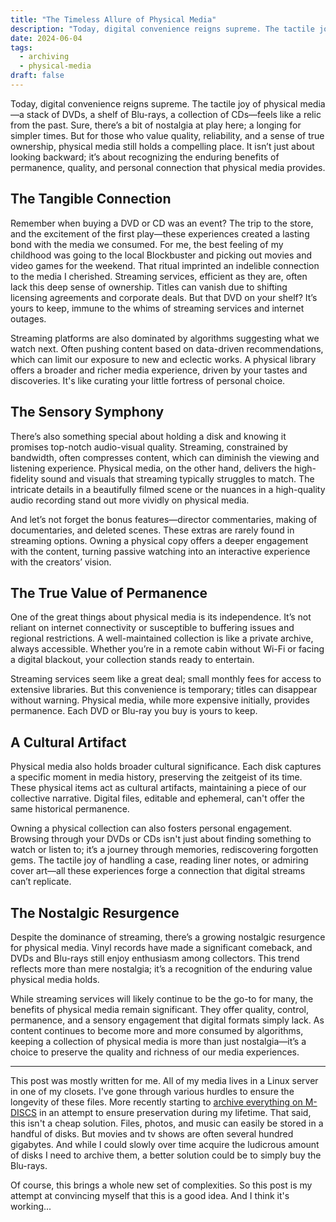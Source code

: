 ```yaml
---
title: "The Timeless Allure of Physical Media"
description: "Today, digital convenience reigns supreme. The tactile joy of physical media—a stack of DVDs, a shelf of Blu-rays, a collection of CDs—feels like a relic from the past. But for those who value quality, reliability, and a sense of true ownership, physical media still holds a compelling place."
date: 2024-06-04
tags:
  - archiving
  - physical-media
draft: false
---
```


Today, digital convenience reigns supreme. The tactile joy of physical media—a stack of DVDs, a shelf of Blu-rays, a collection of CDs—feels like a relic from the past. Sure, there’s a bit of nostalgia at play here; a longing for simpler times. But for those who value quality, reliability, and a sense of true ownership, physical media still holds a compelling place. It isn’t just about looking backward; it’s about recognizing the enduring benefits of permanence, quality, and personal connection that physical media provides.

## The Tangible Connection

Remember when buying a DVD or CD was an event? The trip to the store, and the excitement of the first play—these experiences created a lasting bond with the media we consumed. For me, the best feeling of my childhood was going to the local Blockbuster and picking out movies and video games for the weekend. That ritual imprinted an indelible connection to the media I cherished. Streaming services, efficient as they are, often lack this deep sense of ownership. Titles can vanish due to shifting licensing agreements and corporate deals. But that DVD on your shelf? It’s yours to keep, immune to the whims of streaming services and internet outages.

Streaming platforms are also dominated by algorithms suggesting what we watch next.  Often pushing content based on data-driven recommendations, which can limit our exposure to new and eclectic works. A physical library offers a broader and richer media experience, driven by your tastes and discoveries. It's like curating your little fortress of personal choice.

## The Sensory Symphony

There’s also something special about holding a disk and knowing it promises top-notch audio-visual quality. Streaming, constrained by bandwidth, often compresses content, which can diminish the viewing and listening experience. Physical media, on the other hand, delivers the high-fidelity sound and visuals that streaming typically struggles to match. The intricate details in a beautifully filmed scene or the nuances in a high-quality audio recording stand out more vividly on physical media.

And let’s not forget the bonus features—director commentaries, making of documentaries, and deleted scenes. These extras are rarely found in streaming options. Owning a physical copy offers a deeper engagement with the content, turning passive watching into an interactive experience with the creators’ vision.

## The True Value of Permanence

One of the great things about physical media is its independence. It’s not reliant on internet connectivity or susceptible to buffering issues and regional restrictions. A well-maintained collection is like a private archive, always accessible. Whether you’re in a remote cabin without Wi-Fi or facing a digital blackout, your collection stands ready to entertain.

Streaming services seem like a great deal; small monthly fees for access to extensive libraries. But this convenience is temporary; titles can disappear without warning. Physical media, while more expensive initially, provides permanence. Each DVD or Blu-ray you buy is yours to keep.

## A Cultural Artifact

Physical media also holds broader cultural significance. Each disk captures a specific moment in media history, preserving the zeitgeist of its time. These physical items act as cultural artifacts, maintaining a piece of our collective narrative. Digital files, editable and ephemeral, can't offer the same historical permanence.

Owning a physical collection can also fosters personal engagement. Browsing through your DVDs or CDs isn't just about finding something to watch or listen to; it’s a journey through memories, rediscovering forgotten gems. The tactile joy of handling a case, reading liner notes, or admiring cover art—all these experiences forge a connection that digital streams can’t replicate.

## The Nostalgic Resurgence

Despite the dominance of streaming, there’s a growing nostalgic resurgence for physical media. Vinyl records have made a significant comeback, and DVDs and Blu-rays still enjoy enthusiasm among collectors. This trend reflects more than mere nostalgia; it’s a recognition of the enduring value physical media holds.

While streaming services will likely continue to be the go-to for many, the benefits of physical media remain significant. They offer quality, control, permanence, and a sensory engagement that digital formats simply lack. As content continues to become more and more consumed by algorithms, keeping a collection of physical media is more than just nostalgia—it’s a choice to preserve the quality and richness of our media experiences.

---

This post was mostly written for me. All of my media lives in a Linux server in one of my closets. I've gone through various hurdles to ensure the longevity of these files. More recently starting to [archive everything on M-DISCS](/posts/archiving-data-for-posterity/) in an attempt to ensure preservation during my lifetime. That said, this isn't a cheap solution. Files, photos, and music can easily be stored in a handful of disks. But movies and tv shows are often several hundred gigabytes. And while I could slowly over time acquire the ludicrous amount of disks I need to archive them, a better solution could be to simply buy the Blu-rays.

Of course, this brings a whole new set of complexities. So this post is my attempt at convincing myself that this is a good idea. And I think it's working...